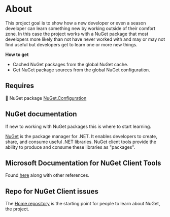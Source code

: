 ﻿# About

This project goal is to show how a new developer or even a season developer can learn something new by working outside of their comfort zone. In this case the project works with a NuGet package that most developers more likely than not have never worked with and may or may not find useful but developers get to learn one or more new things.

**How to get**
- Cached NuGet packages from the global NuGet cache.
- Get NuGet package sources from the global NuGet configuration.

## Requires

:small_orange_diamond: NuGet package [NuGet.Configuration](https://www.nuget.org/packages/NuGet.Configuration/6.12.1?_src=template)

## NuGet documentation

If new to working with NuGet packages this is where to start learning.

[NuGet](https://learn.microsoft.com/en-us/nuget/) is the package manager for .NET. It enables developers to create, share, and consume useful .NET libraries. NuGet client tools provide the ability to produce and consume these libraries as "packages".



## Microsoft Documentation for NuGet Client Tools

Found [here](https://github.com/NuGet/NuGet.Client/tree/dev) along with other references.

## Repo for NuGet Client issues

The [Home repository](https://github.com/nuget/Home) is the starting point for people to learn about NuGet, the project.